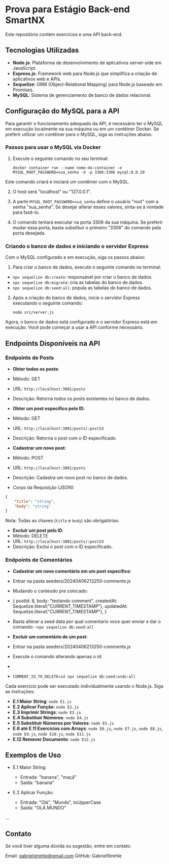 # Prova para Estágio Back-end SmartNX

Este repositório contém exercícios e uma API back-end.

## Tecnologias Utilizadas

- **Node.js**: Plataforma de desenvolvimento de aplicativos server-side em JavaScript.
- **Express.js**: Framework web para Node.js que simplifica a criação de aplicativos web e APIs.
- **Sequelize**: ORM (Object-Relational Mapping) para Node.js baseado em Promises.
- **MySQL**: Sistema de gerenciamento de banco de dados relacional.

## Configuração do MySQL para a API

Para garantir o funcionamento adequado da API, é necessário ter o MySQL em execução localmente na sua máquina ou em um contêiner Docker. Se preferir utilizar um contêiner para o MySQL, siga as instruções abaixo.

### Passos para usar o MySQL via Docker

1. Execute o seguinte comando no seu terminal:

    ```
    docker container run --name nome-do-container -e MYSQL_ROOT_PASSWORD=sua_senha -d -p 3306:3306 mysql:8.0.29
    ```
Este comando criará e iniciará um contêiner com o MySQL.

2. O host será "localhost" ou "127.0.0.1".

3. A parte `MYSQL_ROOT_PASSWORD=sua_senha` define o usuário "root" com a senha "sua_senha". Se desejar alterar esses valores, sinta-se à vontade para fazê-lo.

4. O comando tentará executar na porta 3306 da sua máquina. Se preferir mudar essa porta, basta substituir o primeiro "3306" do comando pela porta desejada.

### Criando o banco de dados e iniciando o servidor Express

Com o MySQL configurado e em execução, siga os passos abaixo:

1. Para criar o banco de dados, execute o seguinte comando no terminal:


- `npx sequelize db:create`: responsável por criar o banco de dados.
- `npx sequelize db:migrate`: cria as tabelas do banco de dados.
- `npx sequelize db:seed:all`: popula as tabelas do banco de dados.

2. Após a criação do banco de dados, inicie o servidor Express executando o seguinte comando:


    ```
    node src/server.js
    ```

Agora, o banco de dados está configurado e o servidor Express está em execução. Você pode começar a usar a API conforme necessário.

## Endpoints Disponíveis na API

### Endpoints de Posts

- **Obter todos os posts**:
- Método: GET
- URL: `http://localhost:3001/posts`
- Descrição: Retorna todos os posts existentes no banco de dados.

- **Obter um post específico pelo ID**:
- Método: GET
- URL: `http://localhost:3001/posts/:postId`
- Descrição: Retorna o post com o ID especificado.

- **Cadastrar um novo post**:
- Método: POST
- URL: `http://localhost:3001/posts`
- Descrição: Cadastra um novo post no banco de dados.
- Corpo da Requisição (JSON):
 ```json
 {
     "title": "string",
     "body": "string"
 }
 ```
 Nota: Todas as chaves (`title` e `body`) são obrigatórias.

- **Excluir um post pelo ID**:
- Método: DELETE
- URL: `http://localhost:3001/posts/:postId`
- Descrição: Exclui o post com o ID especificado.

### Endpoints de Comentários

- **Cadastrar um novo comentário em um post específico**:
- Entrar na pasta seeders/20240406213250-comments.js
- Mudando o conteudo pre colocado:
- {
          postId: 8,
          body: "testando comment",
          createdAt: Sequelize.literal("CURRENT_TIMESTAMP"),
          updatedAt: Sequelize.literal("CURRENT_TIMESTAMP"),
        }
- Basta alterar a seed data por qual comentario voce quer enviar e dar o comando:
-`npx sequelize db:seed:all`

- **Excluir um comentário de um post**:
- Entrar na pasta seeders/20240406213250-comments.js
- Execute o comando alterando apenas o id:
- 
- `COMMENT_ID_TO_DELETE=id npx sequelize db:seed:undo:all`


Cada exercício pode ser executado individualmente usando o Node.js. Siga as instruções:

- **E.1 Maior String**: `node E1.js`
- **E.2 Aplicar Função**: `node E2.js`
- **E.3 Imprimir Strings**: `node E3.js`
- **E.4 Substituir Números**: `node E4.js`
- **E.5 Substituir Números por Valores**: `node E5.js`
- **E.6 até E.11 Exercícios com Arrays**: `node E6.js`, `node E7.js`, `node E8.js`, `node E9.js`, `node E10.js`, `node E11.js`
- **E.12 Remover Documento**: `node E12.js`

## Exemplos de Uso

- E.1 Maior String:

  - Entrada: "banana", "maçã"
  - Saída: "banana"

- E.2 Aplicar Função:
  - Entrada: "Olá", "Mundo", toUpperCase
  - Saída: "OLÁ MUNDO"

...

## Contato

Se você tiver alguma dúvida ou sugestão, entre em contato:

Email: gabrielstrehle@gmail.com
GitHub: GabrielStrehle

